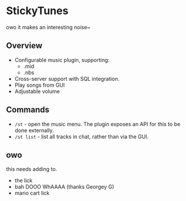 # StickyTunes

owo it makes an interesting noise~

## Overview

- Configurable music plugin, supporting:
    - .mid
     - .nbs
- Cross-server support with SQL integration.
- Play songs from GUI
- Adjustable volume

## Commands

- `/st` - open the music menu. The plugin exposes an API for this to be done externally. 
- `/st list` - list all tracks in chat, rather than via the GUI.

## owo

this needs adding to.
- the lick
- bah DOOO WhAAAA (thanks Georgey G)
- mario cart lick
